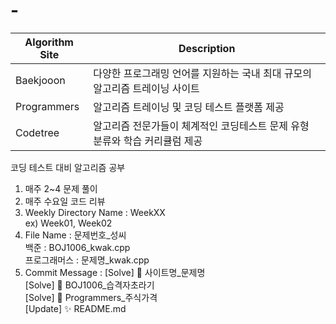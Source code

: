 # -
|Algorithm Site|Description|
|------|---|
|Baekjooon|다양한 프로그래밍 언어를 지원하는 국내 최대 규모의 알고리즘 트레이닝 사이트|
|Programmers|알고리즘 트레이닝 및 코딩 테스트 플랫폼 제공|
|Codetree|알고리즘 전문가들이 체계적인 코딩테스트 문제 유형 분류와 학습 커리큘럼 제공|
코딩 테스트 대비 알고리즘 공부  
1. 매주 2~4 문제 풀이  
2. 매주 수요일 코드 리뷰  
3. Weekly Directory Name : WeekXX  
ex) Week01, Week02  
4. File Name : 문제번호_성씨  
백준 : BOJ1006_kwak.cpp  
프로그래머스 : 문제명_kwak.cpp  
5. Commit Message : [Solve] 💯 사이트명_문제명  
  [Solve] 💯 BOJ1006_습격자초라기  
  [Solve] 💯 Programmers_주식가격  
  [Update] ✨ README.md  
